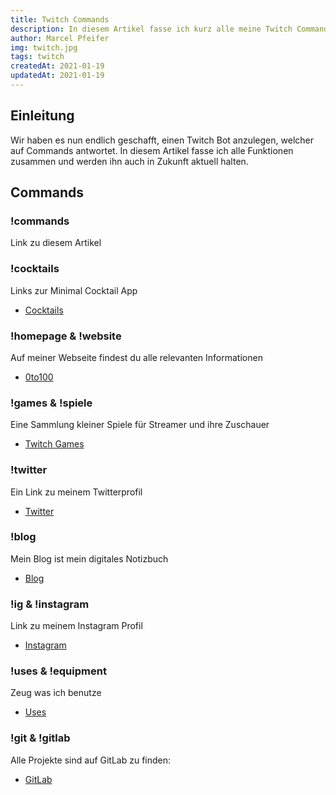 ```yaml
---
title: Twitch Commands
description: In diesem Artikel fasse ich kurz alle meine Twitch Commands zusammen.
author: Marcel Pfeifer
img: twitch.jpg
tags: twitch
createdAt: 2021-01-19
updatedAt: 2021-01-19
---
```


## Einleitung

Wir haben es nun endlich geschafft, einen Twitch Bot anzulegen, welcher auf Commands antwortet. In diesem Artikel fasse ich alle Funktionen zusammen und werden ihn auch in Zukunft aktuell halten.

## Commands

### !commands

Link zu diesem Artikel

### !cocktails

Links zur Minimal Cocktail App

-   [Cocktails](https://cocktails.ink)

### !homepage & !website

Auf meiner Webseite findest du alle relevanten Informationen

-   [0to100](/)

### !games & !spiele

Eine Sammlung kleiner Spiele für Streamer und ihre Zuschauer

-   [Twitch Games](https://games.0to100.ink)

### !twitter

Ein Link zu meinem Twitterprofil

-   [Twitter](https://twitter.com/marcelxpfeifer)

### !blog

Mein Blog ist mein digitales Notizbuch

-   [Blog](/blog)

### !ig & !instagram

Link zu meinem Instagram Profil

-   [Instagram](https://instagram.com/marcelxpfeifer)

### !uses & !equipment

Zeug was ich benutze

-   [Uses](/uses)

### !git & !gitlab

Alle Projekte sind auf GitLab zu finden:

-   [GitLab](https://gitlab.com/0to100)
